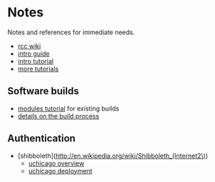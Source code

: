 # Notes

Notes and references for immediate needs.

* [rcc wiki](https://w3.rcc.uchicago.edu/redmine/projects/rcc/wiki/Wiki)
* [intro guide](http://docs.rcc.uchicago.edu/user-guide.html)
* [intro tutorial](http://docs.rcc.uchicago.edu/tutorials/intro-to-rcc-workshop.html)
* [more tutorials](http://docs.rcc.uchicago.edu/tutorials/index.html)


## Software builds

* [modules tutorial](http://docs.rcc.uchicago.edu/tutorials/modules.html) for existing builds
* [details on the build process](https://w3.rcc.uchicago.edu/redmine/projects/rcc/wiki/Software_build_process_changes)


## Authentication

* [shibboleth](http://en.wikipedia.org/wiki/Shibboleth_(Internet2\))
  * [uchicago overview](http://answers.uchicago.edu/page.php?id=16208)
  * [uchicago deployment](https://wiki.uchicago.edu/display/idm/Shibboleth+information+for+new+deployers#)
